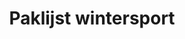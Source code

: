 ---
layout: checklist
title: Paklijst wintersport
intro: Wintersport heerlijk het is weer zo ver! Wie kan er niet van genieten? Naast alle gebruikelijke spullen die je inpakt voor jezelf, zal je ook het hoognodige mee moeten nemen voor de kleine boef(jes). Heb je voor ons nog aanvullingen? Laat dat dan vooral weten en <a href="mailto:bestekinderproducten@gmail.com">stuur</a> ons een bericht!
metadescription: Wintersport heerlijk het is weer zo ver! Wie kan er niet van genieten? Naast alle gebruikelijke spullen die je inpakt voor jezelf, zal je ook het hoognodige mee moeten nemen voor de kleine boef(jes).

category: checklists
permalink: checklists/wintersport.html

img: 
  small:  checklist-wintersport/wintersport-checklist.jpg
  medium: checklist-wintersport/wintersport-checklist.jpg
  large:  checklist-wintersport/piste.jpg

excerptbody: Wat neem je zoal mee op de wintersport voor het kleine spook?
buttonText: Bekijk de paklijst

section:
  Onderweg:
    beker: tuitbeker of flesje
    deken: Dekentje
    hydrofiel-luier: Hydrofiel luier
    inentingsbewijzen: Inentingsbewijzen
    luiers: Luiers
    luierdoekjes: Luierdoekjes
    kledingset: Een setje kleding
    knuffel: knuffel/tut
    proviant: Koekjes/rozijnen/fruithap/water/broodje
    zorgverzekering: Pasje zorgverzekering
    paspoort: Paspoort
    plastic-zakje: Plastic zakjes voor vieze luiers/afval
    polsbandje: <a target='_blank' href='http://www.koterkado.nl/polsbandje-met-naam'>Polsbandje met naam en telefoonnummer</a>
    warmvest: Warm vest
    speelgoed: Vermaak voor in de auto
    speen: Speen

  Reisapotheek:
    vitamine-d: Vitamine D
    thermometer: Thermometer
    paracetamol: Kinderparacetamol
    neusspray: Neusspray
    eigen-med: Evt. eigen medicatie
    ehbo: Reis EHBO kit
    vaseline: Vaseline voor droge wangen

  Verzorging:
    babyolie: Babyolie/lotion
    nagelsetje: Nagelverzorgingssetje
    shampoo: Shampoo
    tandenborstel: Tandenborstel
    tandpasta: Tandpasta
    wasgel: Wasgel
    zonnebrand: Ski zonnebrand 50+
    zonnebril: UV zonnebril

  Kleding:
    ondergoed: Ondergoed/Rompers
    kleding: 5 setjes kleding
    winterjas: Winterjas
    skikleding: Skikleding
    snowboots: Snowboots
    thermokleding: Thermokleding
    wanten: Wanten
    muts: Muts en sjaal
    sokken: Dikke sokken
    schoene: Schoenen en/of sloffen voor binnen
    pyama: Slaapkleding/pyama

  Ook handig:
    gehoorbescherming: Gehoorbescherming voor de apres-ski

---
